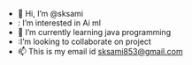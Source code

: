- 👋 Hi, I’m @sksami
- : I’m interested in Ai ml
- 🌱 I’m currently learning java programming
- :I’m looking to collaborate on project 
- 📫 This is my email id sksami853@gmail.com

<!---
sksamiii/sksamiii is a ✨ special ✨ repository because its `README.md` (this file) appears on your GitHub profile.
You can click the Preview link to take a look at your changes.
--->

